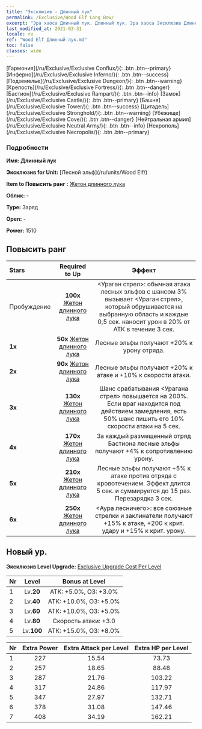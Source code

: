 ```yaml
---
title: "Эксклюзив - Длинный лук"
permalink: /Exclusive/Wood Elf Long Bow/
excerpt: "Эра хаоса Длинный лук. Длинный лук. Эра хаоса Эксклюзив Длинный лук. Лесной эльф Эксклюзив."
last_modified_at: 2021-03-31
locale: ru
ref: "Wood Elf Длинный лук.md"
toc: false
classes: wide
---
```

 [Гармония](/ru/Exclusive/Exclusive Conflux/){: .btn .btn--primary} [Инферно](/ru/Exclusive/Exclusive Inferno/){: .btn .btn--success} [Подземелье](/ru/Exclusive/Exclusive Dungeon/){: .btn .btn--warning} [Крепость](/ru/Exclusive/Exclusive Fortress/){: .btn .btn--danger} [Бастион](/ru/Exclusive/Exclusive Rampart/){: .btn .btn--info} [Замок](/ru/Exclusive/Exclusive Castle/){: .btn .btn--primary} [Башня](/ru/Exclusive/Exclusive Tower/){: .btn .btn--success} [Цитадель](/ru/Exclusive/Exclusive Stronghold/){: .btn .btn--warning} [Убежище](/ru/Exclusive/Exclusive Cove/){: .btn .btn--danger} [Нейтральная армия](/ru/Exclusive/Exclusive Neutral Army/){: .btn .btn--info} [Некрополь](/ru/Exclusive/Exclusive Necropolis/){: .btn .btn--primary} 

### Подробности
 **Имя: Длинный лук** 

 **Эксклюзив for Unit:** [Лесной эльф](/ru/units/Wood Elf/) 

 **Item to Повысить ранг :** [Жетон длинного лука](/ru/Items/con_914/)

 **Облик:** -

 **Type:** Заряд

 **Open:** -

 **Power:** 1510

## Повысить ранг 

  |     Stars    |  Required to Up | Эффект |
  |:-------------|:---------------:|:---------------:|
  |  Пробуждение  | **100x** [Жетон длинного лука](/ru/Items/con_914/) | <Ураган стрел>: обычная атака лесных эльфов с шансом 3% вызывает <Ураган стрел>, который обрушивается на выбранную область и каждые 0,5 сек. наносит урон в 20% от АТК в течение 3 сек. |
  | **1x** <i class="fas fa-star"/> | **50x** [Жетон длинного лука](/ru/Items/con_914/) | Лесные эльфы получают +20% к урону отряда. |
  | **2x** <i class="fas fa-star"/> | **90x** [Жетон длинного лука](/ru/Items/con_914/) | Лесные эльфы получают +20% к атаке и +10% к скорости атаки. |
  | **3x** <i class="fas fa-star"/> | **130x** [Жетон длинного лука](/ru/Items/con_914/) | Шанс срабатывания <Урагана стрел> повышается на 200%. Если враг находится под действием замедления, есть 50% шанс лишить его 10% скорости атаки на 5 сек. |
  | **4x** <i class="fas fa-star"/> | **170x** [Жетон длинного лука](/ru/Items/con_914/) | За каждый размещенный отряд Бастиона лесные эльфы получают +4% к сопротивлению урону. |
  | **5x** <i class="fas fa-star"/> | **210x** [Жетон длинного лука](/ru/Items/con_914/) | Лесные эльфы получают +5% к атаке против отряда с кровотечением. Эффект длится 5 сек. и суммируется до 15 раз. Перезарядка 3 сек. |
  | **6x** <i class="fas fa-star"/> | **250x** [Жетон длинного лука](/ru/Items/con_914/) | <Аура лесничего>: все союзные стрелки и заклинатели получают +15% к атаке, +200 к крит. удару и +15% к крит. урону. |


## Новый ур.
 **Эксклюзив Level Upgrade:** [Exclusive Upgrade Cost Per Level](/Exclusive/ExclusiveUpgradeCostPerLevel/)

  |  Nr  |   Level  | Bonus at Level |
  |:-----|:--------:|:--------------:|
  | 1 | Lv.**20** | АТК: +5.0%, ОЗ: +3.0% |
  | 2 | Lv.**40** | АТК: +10.0%, ОЗ: +5.0% |
  | 3 | Lv.**60** | АТК: +10.0%, ОЗ: +5.0% |
  | 4 | Lv.**80** | Скорость атаки: +3.0 |
  | 5 | Lv.**100** | АТК: +15.0%, ОЗ: +8.0% |


  |  Nr  |  Extra Power | Extra Attack per Level | Extra HP per Level |
  |:-----|:--------:|:--------:|:--------:|
  | 1 | 227 | 15.54 | 73.73 |
  | 2 | 257 | 18.65 | 88.48 |
  | 3 | 287 | 21.76 | 103.22 |
  | 4 | 317 | 24.86 | 117.97 |
  | 5 | 347 | 27.97 | 132.71 |
  | 6 | 378 | 31.08 | 147.46 |
  | 7 | 408 | 34.19 | 162.21 |



